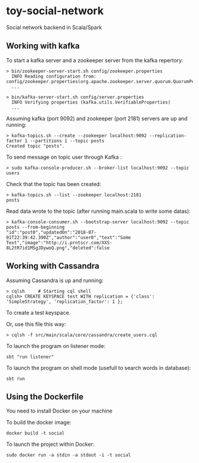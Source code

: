 # toy-social-network
Social network backend in Scala/Spark

## Working with kafka
To start a kafka server and a zookeeper server from the kafka repertory:
```
> bin/zookeeper-server-start.sh config/zookeeper.properties
  INFO Reading configuration from: config/zookeeper.properties(org.apache.zookeeper.server.quorum.QuorumPeerConfig)
  ...

> bin/kafka-server-start.sh config/server.properties
  INFO Verifying properties (kafka.utils.VerifiableProperties)
  ...
```
Assuming kafka (port 9092) and zookeeper (port 2181) servers are up and running:
```
> kafka-topics.sh --create --zookeeper localhost:9092 --replication-factor 1 --partitions 1 --topic posts
Created topic "posts".
```

To send message on topic user through Kafka :
```
> sudo kafka-console-producer.sh --broker-list localhost:9092 --topic users
```
Check that the topic has been created:
```
> kafka-topics.sh --list --zookeeper localhost:2181
posts
```

Read data wrote to the topic (after running main.scala to write some datas):
```
> kafka-console-consumer.sh --bootstrap-server localhost:9092 --topic posts --from-beginning
"id":"post0","updatedOn":"2018-07-01T22:39:42.390Z","author":"user0","text":"Some Text","image":"http://i.prntscr.com/XXS-8L2tR7id1MSgJDywoQ.png","deleted":false
```

## Working with Cassandra
Assuming Cassandra is up and running:
```
> cqlsh     # Starting cql shell
cqlsh> CREATE KEYSPACE test WITH replication = {'class': 'SimpleStrategy', 'replication_factor': 1 };
```
To create a test keyspace.

Or, use this file this way:
```
> cqlsh -f src/main/scala/core/cassandra/create_users.cql
```

To launch the program on listener mode:
```
sbt "run listener"
```

To launch the program on shell mode (usefull to search words in database):
```
sbt run
```

## Using the Dockerfile
You need to install Docker on your machine

To build the docker image:
```
docker build -t social
```

To launch the project within Docker:
```
sudo docker run -a stdin -a stdout -i -t social
```
